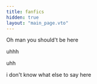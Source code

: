 ```yaml
---
title: fanfics
hidden: true 
layout: "main_page.vto"
---
```

Oh man you should't be here

uhhh

uhh

i don't know what else to say here

